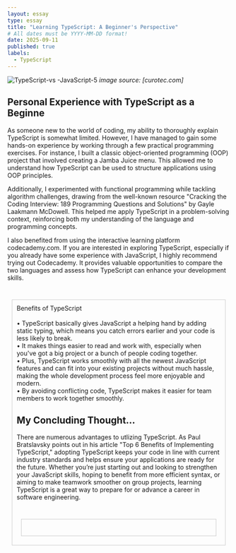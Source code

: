 ```yaml
---
layout: essay
type: essay
title: "Learning TypeScript: A Beginner's Perspective"
# All dates must be YYYY-MM-DD format!
date: 2025-09-11
published: true
labels:
  - TypeScript
---
```



![TypeScript-vs -JavaScript-5](https://github.com/user-attachments/assets/e690681a-49e1-4d96-83c7-ba6ac07bf58a)
*image source: [curotec.com]*


## Personal Experience with TypeScript as a Beginne

As someone new to the world of coding, my ability to thoroughly explain TypeScript is somewhat limited. However, I have managed to gain some hands-on experience by working through a few practical programming exercises. For instance, I built a classic object-oriented programming (OOP) project that involved creating a Jamba Juice menu. This allowed me to understand how TypeScript can be used to structure applications using OOP principles.

Additionally, I experimented with functional programming while tackling algorithm challenges, drawing from the well-known resource "Cracking the Coding Interview: 189 Programming Questions and Solutions" by Gayle Laakmann McDowell. This helped me apply TypeScript in a problem-solving context, reinforcing both my understanding of the language and programming concepts.

I also benefited from using the interactive learning platform codecademy.com. If you are interested in exploring TypeScript, especially if you already have some experience with JavaScript, I highly recommend trying out Codecademy. It provides valuable opportunities to compare the two languages and assess how TypeScript can enhance your development skills.

<br>

<div style="border: 1px solid #ccc; padding: 10px; margin: 10px;">
Benefits of TypeScript
  <br>
  <br>
•	TypeScript basically gives JavaScript a helping hand by adding static typing, which means you catch errors earlier and your code is less likely to break.
  <br>
•	It makes things easier to read and work with, especially when you've got a big project or a bunch of people coding together.
  <br>
•	Plus, TypeScript works smoothly with all the newest JavaScript features and can fit into your existing projects without much hassle, making the whole development process feel more enjoyable and modern.
  <br>
•	By avoiding conflicting code, TypeScript makes it easier for team members to work together smoothly.
  <br>


## My Concluding Thought...

There are numerous advantages to utlizing TypeScript. As Paul Bratslavsky points out in his article "Top 6 Benefits of Implementing TypeScript," adopting TypeScript keeps your code in line with current industry standards and helps ensure your applications are ready for the future. Whether you’re just starting out and looking to strengthen your JavaScript skills, hoping to benefit from more efficient syntax, or aiming to make teamwork smoother on group projects, learning TypeScript is a great way to prepare for or advance a career in software engineering.

<br>
<div style="border: 1px solid #ccc; padding: 10px; margin: 10px;">

  <br>

